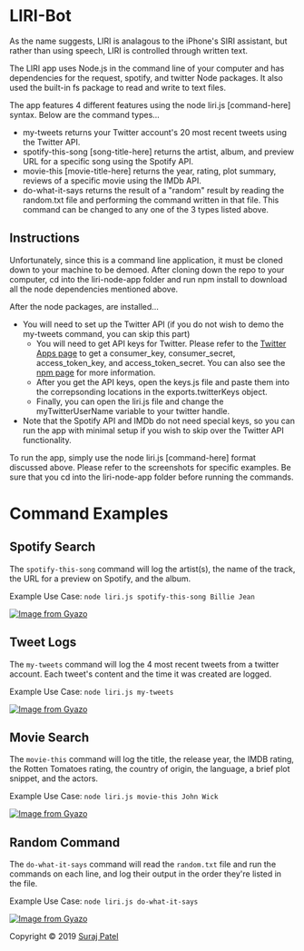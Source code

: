 # LIRI-Bot

As the name suggests, LIRI is analagous to the iPhone's SIRI assistant, but rather than using speech, LIRI is controlled through written text.

The LIRI app uses Node.js in the command line of your computer and has dependencies for the request, spotify, and twitter Node packages. It also used the built-in fs package to read and write to text files.

The app features 4 different features using the node liri.js [command-here] syntax. Below are the command types...

* my-tweets returns your Twitter account's 20 most recent tweets using the Twitter API.
* spotify-this-song [song-title-here] returns the artist, album, and preview URL for a specific song using the Spotify API.
* movie-this [movie-title-here] returns the year, rating, plot summary, reviews of a specific movie using the IMDb API.
* do-what-it-says returns the result of a "random" result by reading the random.txt file and performing the command written in that file. This command can be changed to any one of the 3 types listed above.

## Instructions ##

Unfortunately, since this is a command line application, it must be cloned down to your machine to be demoed. After cloning down the repo to your computer, cd into the liri-node-app folder and run npm install to download all the node dependencies mentioned above.

After the node packages, are installed...

* You will need to set up the Twitter API (if you do not wish to demo the my-tweets command, you can skip this part)
  * You will need to get API keys for Twitter. Please refer to the [Twitter Apps page](https://developer.twitter.com/en/apps) to get a consumer_key, consumer_secret, access_token_key, and access_token_secret. You can also see the [npm page](https://www.npmjs.com/package/twitter) for more information.
  * After you get the API keys, open the keys.js file and paste them into the correpsonding locations in the exports.twitterKeys object.
  * Finally, you can open the liri.js file and change the myTwitterUserName variable to your twitter handle.
* Note that the Spotify API and IMDb do not need special keys, so you can run the app with minimal setup if you wish to skip over the Twitter API functionality.

To run the app, simply use the node liri.js [command-here] format discussed above. Please refer to the screenshots for specific examples. Be sure that you cd into the liri-node-app folder before running the commands.

# Command Examples

## Spotify Search ##

The `spotify-this-song` command will log the artist(s), the name of the track, the URL for a preview on Spotify, and the album.

Example Use Case: `node liri.js spotify-this-song Billie Jean`

[![Image from Gyazo](https://i.gyazo.com/1fc9f0276df4e9625d98b059bbe1822d.gif)](https://gyazo.com/1fc9f0276df4e9625d98b059bbe1822d)

## Tweet Logs ##

The `my-tweets` command will log the 4 most recent tweets from a twitter account. Each tweet's content and the time it was created are logged.

Example Use Case: `node liri.js my-tweets`

[![Image from Gyazo](https://i.gyazo.com/5c75bd447be1e92751dc7ad0325a61ce.gif)](https://gyazo.com/5c75bd447be1e92751dc7ad0325a61ce)

## Movie Search ##

The `movie-this` command will log the title, the release year, the IMDB rating, the Rotten Tomatoes rating, the country of origin, the language, a brief plot snippet, and the actors.

Example Use Case: `node liri.js movie-this John Wick`

[![Image from Gyazo](https://i.gyazo.com/4feb7d6b10eab3b7a4e6404f74fc3811.gif)](https://gyazo.com/4feb7d6b10eab3b7a4e6404f74fc3811)

## Random Command ##
The `do-what-it-says` command will read the `random.txt` file and run the commands on each line, and log their output in the order they're listed in the file.

Example Use Case: `node liri.js do-what-it-says` 

[![Image from Gyazo](https://i.gyazo.com/f57d908a1ed20db4bb52b24109203851.gif)](https://gyazo.com/f57d908a1ed20db4bb52b24109203851)

Copyright © 2019 [Suraj Patel](https://jernical.github.io/Suraj-Patel/)


